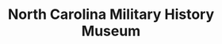 ---
layout: repo
title: "North Carolina Military History Museum"
id: 4687
permalink: repos/4687/
---